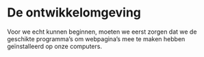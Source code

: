 # De ontwikkelomgeving

Voor we echt kunnen beginnen, moeten we eerst zorgen dat we de geschikte programma’s om webpagina’s mee te maken hebben geïnstalleerd op onze computers.
